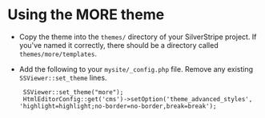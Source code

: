 # Using the MORE theme

 * Copy the theme into the `themes/` directory of your SilverStripe project.  If you've named it correctly, there should be a directory called `themes/more/templates`.
 
 * Add the following to your `mysite/_config.php` file.  Remove any existing `SSViewer::set_theme` lines.

		SSViewer::set_theme("more");
		HtmlEditorConfig::get('cms')->setOption('theme_advanced_styles', 'highlight=highlight;no-border=no-border,break=break');
